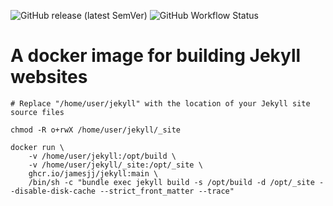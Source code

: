 ![GitHub release (latest SemVer)](https://img.shields.io/github/v/release/JamesJJ/jekyll) ![GitHub Workflow Status](https://img.shields.io/github/actions/workflow/status/JamesJJ/jekyll/build-and-publish.yml?branch=main)

# A docker image for building Jekyll websites

```
# Replace "/home/user/jekyll" with the location of your Jekyll site source files

chmod -R o+rwX /home/user/jekyll/_site

docker run \
    -v /home/user/jekyll:/opt/build \
    -v /home/user/jekyll/_site:/opt/_site \
    ghcr.io/jamesjj/jekyll:main \
    /bin/sh -c "bundle exec jekyll build -s /opt/build -d /opt/_site --disable-disk-cache --strict_front_matter --trace"
```

